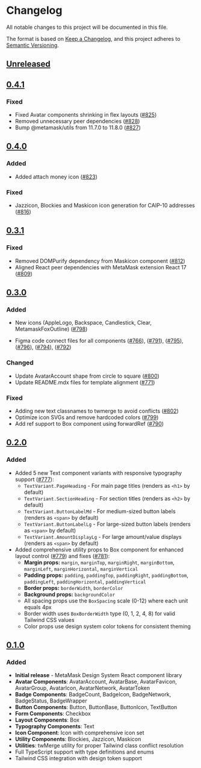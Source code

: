 # Changelog

All notable changes to this project will be documented in this file.

The format is based on [Keep a Changelog](https://keepachangelog.com/en/1.0.0/),
and this project adheres to [Semantic Versioning](https://semver.org/spec/v2.0.0.html).

## [Unreleased]

## [0.4.1]

### Fixed

- Fixed Avatar components shrinking in flex layouts ([#825](https://github.com/MetaMask/metamask-design-system/pull/825))
- Removed unnecessary peer dependencies ([#828](https://github.com/MetaMask/metamask-design-system/pull/828))
- Bump @metamask/utils from 11.7.0 to 11.8.0 ([#827](https://github.com/MetaMask/metamask-design-system/pull/827))

## [0.4.0]

### Added

- Added attach money icon ([#823](https://github.com/MetaMask/metamask-design-system/pull/823))

### Fixed

- Jazzicon, Blockies and Maskicon icon generation for CAIP-10 addresses ([#816](https://github.com/MetaMask/metamask-design-system/pull/816))

## [0.3.1]

### Fixed

- Removed DOMPurify dependency from Maskicon component ([#812](https://github.com/MetaMask/metamask-design-system/pull/812))
- Aligned React peer dependencies with MetaMask extension React 17 ([#809](https://github.com/MetaMask/metamask-design-system/pull/809))

## [0.3.0]

### Added

- New icons (AppleLogo, Backspace, Candlestick, Clear, MetamaskFoxOutline) ([#798](https://github.com/MetaMask/metamask-design-system/pull/798))

- Figma code connect files for all components ([#766](https://github.com/MetaMask/metamask-design-system/pull/766)), ([#791](https://github.com/MetaMask/metamask-design-system/pull/791)), ([#795](https://github.com/MetaMask/metamask-design-system/pull/795)), ([#796](https://github.com/MetaMask/metamask-design-system/pull/796)), ([#794](https://github.com/MetaMask/metamask-design-system/pull/794)), ([#792](https://github.com/MetaMask/metamask-design-system/pull/792))

### Changed

- Update AvatarAccount shape from circle to square ([#800](https://github.com/MetaMask/metamask-design-system/pull/800))
- Update README.mdx files for template alignment ([#771](https://github.com/MetaMask/metamask-design-system/pull/771))

### Fixed

- Adding new text classnames to twmerge to avoid conflicts ([#802](https://github.com/MetaMask/metamask-design-system/pull/802))
- Optimize icon SVGs and remove hardcoded colors ([#799](https://github.com/MetaMask/metamask-design-system/pull/799))
- Add ref support to Box component using forwardRef ([#790](https://github.com/MetaMask/metamask-design-system/pull/790))

## [0.2.0]

### Added

- Added 5 new Text component variants with responsive typography support ([#777](https://github.com/MetaMask/metamask-design-system/pull/777)):
  - `TextVariant.PageHeading` - For main page titles (renders as `<h1>` by default)
  - `TextVariant.SectionHeading` - For section titles (renders as `<h2>` by default)
  - `TextVariant.ButtonLabelMd` - For medium-sized button labels (renders as `<span>` by default)
  - `TextVariant.ButtonLabelLg` - For large-sized button labels (renders as `<span>` by default)
  - `TextVariant.AmountDisplayLg` - For large amount/value displays (renders as `<span>` by default)
- Added comprehensive utility props to Box component for enhanced layout control ([#779](https://github.com/MetaMask/metamask-design-system/pull/779)) and fixes ([#781](https://github.com/MetaMask/metamask-design-system/pull/781)):
  - **Margin props:** `margin`, `marginTop`, `marginRight`, `marginBottom`, `marginLeft`, `marginHorizontal`, `marginVertical`
  - **Padding props:** `padding`, `paddingTop`, `paddingRight`, `paddingBottom`, `paddingLeft`, `paddingHorizontal`, `paddingVertical`
  - **Border props:** `borderWidth`, `borderColor`
  - **Background props:** `backgroundColor`
  - All spacing props use the `BoxSpacing` scale (0-12) where each unit equals 4px
  - Border width uses `BoxBorderWidth` type (0, 1, 2, 4, 8) for valid Tailwind CSS values
  - Color props use design system color tokens for consistent theming

## [0.1.0]

### Added

- **Initial release** - MetaMask Design System React component library
- **Avatar Components**: AvatarAccount, AvatarBase, AvatarFavicon, AvatarGroup, AvatarIcon, AvatarNetwork, AvatarToken
- **Badge Components**: BadgeCount, BadgeIcon, BadgeNetwork, BadgeStatus, BadgeWrapper
- **Button Components**: Button, ButtonBase, ButtonIcon, TextButton
- **Form Components**: Checkbox
- **Layout Components**: Box
- **Typography Components**: Text
- **Icon Component**: Icon with comprehensive icon set
- **Utility Components**: Blockies, Jazzicon, Maskicon
- **Utilities**: twMerge utility for proper Tailwind class conflict resolution
- Full TypeScript support with type definitions and enums
- Tailwind CSS integration with design token support

[Unreleased]: https://github.com/MetaMask/metamask-design-system/compare/@metamask/design-system-react@0.4.1...HEAD
[0.4.1]: https://github.com/MetaMask/metamask-design-system/compare/@metamask/design-system-react@0.4.0...@metamask/design-system-react@0.4.1
[0.4.0]: https://github.com/MetaMask/metamask-design-system/compare/@metamask/design-system-react@0.3.1...@metamask/design-system-react@0.4.0
[0.3.1]: https://github.com/MetaMask/metamask-design-system/compare/@metamask/design-system-react@0.3.0...@metamask/design-system-react@0.3.1
[0.3.0]: https://github.com/MetaMask/metamask-design-system/compare/@metamask/design-system-react@0.2.0...@metamask/design-system-react@0.3.0
[0.2.0]: https://github.com/MetaMask/metamask-design-system/compare/@metamask/design-system-react@0.1.0...@metamask/design-system-react@0.2.0
[0.1.0]: https://github.com/MetaMask/metamask-design-system/releases/tag/@metamask/design-system-react@0.1.0
